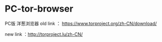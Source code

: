 # PC-tor-browser
PC版 洋葱浏览器  old link ：
https://www.torproject.org/zh-CN/download/

new link ：http://torproject.lu/zh-CN/
